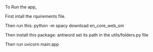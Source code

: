 To Run the app,

First intall the rquirements file.

Then run this: python -m spacy download en_core_web_sm

Then install this package: antiword set its path in the utils/folders.py file

Then run uvicorn main:app
